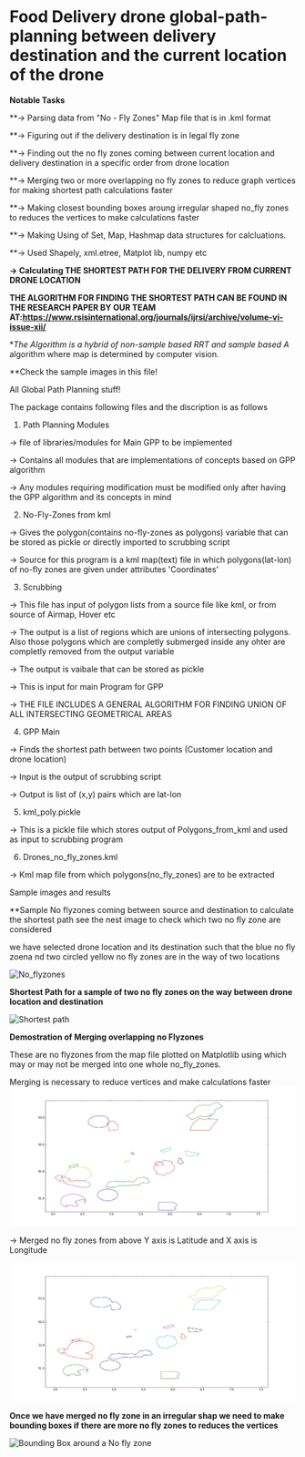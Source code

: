 # Food Delivery drone global-path-planning between delivery destination and the current location of the drone
**Notable Tasks**

**-> Parsing data from "No - Fly Zones" Map file that is in .kml format

**-> Figuring out if the delivery destination is in legal fly zone

**-> Finding out the no fly zones coming between current location and delivery destination in a specific order from drone location

**-> Merging two or more overlapping no fly zones to reduce graph vertices for making shortest path calculations faster

**-> Making closest bounding boxes aroung irregular shaped no_fly zones to reduces the vertices to make calculations faster

**-> Making Using of Set, Map, Hashmap data structures for calcluations.

**-> Used Shapely, xml.etree, Matplot lib, numpy etc

**-> Calculating THE SHORTEST PATH FOR THE DELIVERY FROM CURRENT DRONE LOCATION**

**THE ALGORITHM FOR FINDING THE SHORTEST PATH CAN BE FOUND IN THE RESEARCH PAPER BY OUR TEAM AT:https://www.rsisinternational.org/journals/ijrsi/archive/volume-vi-issue-xii/**

**The Algorithm is a hybrid of non-sample based RRT and sample based A* algorithm where map is determined by computer vision.

**Check the sample images in this file!

All Global Path Planning stuff!

The package contains following files and the discription is as follows

1) Path Planning Modules

-> file of libraries/modules for Main GPP to be implemented

-> Contains all modules that are implementations of concepts based on GPP algorithm

-> Any modules requiring modification must be modified only after having the GPP algorithm and its concepts in mind

2) No-Fly-Zones from kml

-> Gives the polygon(contains no-fly-zones as polygons) variable that can be stored as pickle or directly imported to scrubbing script

-> Source for this program is a kml map(text) file in which  polygons(lat-lon) of no-fly zones are given under attributes 'Coordinates'

3) Scrubbing

-> This file has input of polygon lists from a source file like kml, or from source of Airmap, Hover etc

-> The output is a list of regions which are unions of intersecting polygons. Also those polygons which are completly submerged
inside any ohter are completly removed from the output variable

-> The output is vaibale that can be stored as pickle

-> This is input for main Program for GPP

-> THE FILE INCLUDES A GENERAL ALGORITHM FOR FINDING UNION OF ALL INTERSECTING GEOMETRICAL AREAS

4) GPP Main

-> Finds the shortest path between two points (Customer location and drone location)

-> Input is the output of scrubbing script

-> Output is list of (x,y) pairs which are lat-lon

5) kml_poly.pickle

-> This is a pickle file which stores output of Polygons_from_kml and used as input to scrubbing program

6) Drones_no_fly_zones.kml

-> Kml map file from which polygons(no_fly_zones) are to be extracted 

Sample images and results

**Sample No flyzones coming between source and destination to calculate the shortest path see the nest image to check which two no fly zone are considered

we have selected drone location and its destination such that the blue no fly zoena nd two circled yellow no fly zones are in the way of two locations

![No_flyzones](https://github.com/dhaval491/Trajectory-Planning-for-Autonomous-food-delivery-drones/blob/master/Sample%20Two%20no%20flyzone.png)

**Shortest Path for a sample of two no fly zones on the way between drone location and destination**

![Shortest path](https://github.com/dhaval491/Trajectory-Planning-for-Autonomous-food-delivery-drones/blob/master/GPP_Shotest_path.png)



**Demostration of Merging overlapping no Flyzones**

These are no flyzones from the map file plotted on Matplotlib using which may or may not be merged into one whole no_fly_zones. 

Merging is necessary to reduce vertices and make calculations faster 
![Unmerged No flyzones](https://github.com/dhaval491/Path-Planning-for-Autonomous-food-delivery-drones/blob/master/Non_united_polys.jpg)

-> Merged no fly zones from above Y axis is Latitude and X axis is Longitude

![Merged No flyzones](https://github.com/dhaval491/Path-Planning-for-Autonomous-food-delivery-drones/blob/master/united_polys.jpeg)

**Once we have merged no fly zone in an irregular shap we need to make bounding boxes if there are more no fly zones to reduces the vertices**

![Bounding Box around a No fly zone](https://github.com/dhaval491/Trajectory-Planning-for-Autonomous-food-delivery-drones/blob/master/GPP_Bounding_boxes_around_No_fly_Zones.png)

